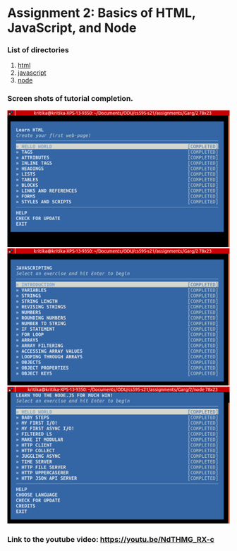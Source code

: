 # Assignment 2: Basics of HTML, JavaScript, and Node

### List of directories
  1. [html](html)
  2. [javascript](javascript)
  3. [node](node)

### Screen shots of tutorial completion.
<img src="html/learnyouhtml.png" width="700">
<img src="javascript/javascripting.png" width="700">
<img src="node/learnyounode.png" width="700">


### Link to the youtube video: https://youtu.be/NdTHMG_RX-c